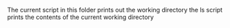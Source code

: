 The current script in this folder prints out the working directory
the ls script prints the contents of the current working directory
